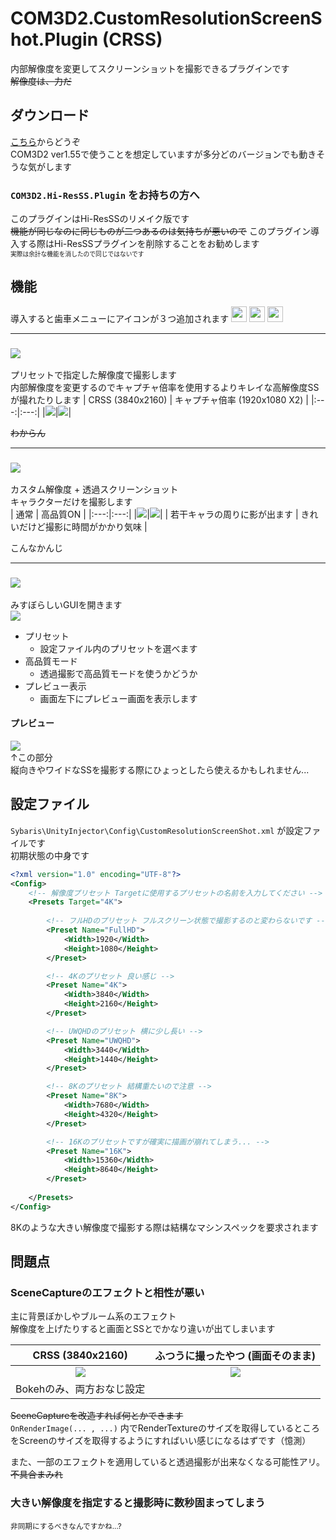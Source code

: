 # COM3D2.CustomResolutionScreenShot.Plugin (CRSS)
内部解像度を変更してスクリーンショットを撮影できるプラグインです  
~~解像度は、力だ~~
  
## ダウンロード
[こちら](https://github.com/AshleyScarlet/COM3D2.CustomResolutionScreenShot.Plugin/releases/download/Latest/COM3D2.CustomResolutionScreenShot.Plugin.zip)からどうぞ  
COM3D2 ver1.55で使うことを想定していますが多分どのバージョンでも動きそうな気がします


### `COM3D2.Hi-ResSS.Plugin` をお持ちの方へ
このプラグインはHi-ResSSのリメイク版です  
~~機能が同じなのに同じものが二つあるのは気持ちが悪いので~~  このプラグイン導入する際はHi-ResSSプラグインを削除することをお勧めします  
<sub><sub>実際は余計な機能を消したので同じではないです</sub></sub>

## 機能
導入すると歯車メニューにアイコンが３つ追加されます
<img src="https://user-images.githubusercontent.com/70315656/116590856-30bfed00-a959-11eb-8eeb-5b1eb3ee78fd.png" width="25" height="25">
<img src="https://user-images.githubusercontent.com/70315656/116591208-87c5c200-a959-11eb-864c-65a2e44d6354.png" width="25" height="25">
<img src="https://user-images.githubusercontent.com/70315656/116764003-77e1d700-aa5a-11eb-915c-a58b1f08895a.png" width="25" height="25">
___
### ![](https://user-images.githubusercontent.com/70315656/116590856-30bfed00-a959-11eb-8eeb-5b1eb3ee78fd.png)
プリセットで指定した解像度で撮影します  
内部解像度を変更するのでキャプチャ倍率を使用するよりキレイな高解像度SSが撮れたりします
| CRSS  (3840x2160) | キャプチャ倍率  (1920x1080 X2) |
|:---:|:---:|
|<img src="https://user-images.githubusercontent.com/70315656/116593066-a927ad80-a95b-11eb-8d98-73834d959133.png">|<img src="https://user-images.githubusercontent.com/70315656/116593087-af1d8e80-a95b-11eb-942c-10e3747ed28b.png">|  

~~わからん~~
___
### ![](https://user-images.githubusercontent.com/70315656/116591208-87c5c200-a959-11eb-864c-65a2e44d6354.png)
カスタム解像度 + 透過スクリーンショット  
キャラクターだけを撮影します  
| 通常 | 高品質ON |
|:---:|:---:|
|<img src="https://user-images.githubusercontent.com/70315656/116764042-9cd64a00-aa5a-11eb-89b8-6241bca9fcb9.png">|<img src="https://user-images.githubusercontent.com/70315656/116764034-9a73f000-aa5a-11eb-8718-e5e47a852133.png">|
| 若干キャラの周りに影が出ます | きれいだけど撮影に時間がかかり気味 |  

こんなかんじ
___
### ![](https://user-images.githubusercontent.com/70315656/116764003-77e1d700-aa5a-11eb-915c-a58b1f08895a.png)
みすぼらしいGUIを開きます  
![](https://user-images.githubusercontent.com/70315656/116764120-e32ba900-aa5a-11eb-9fe8-222d77cb97f7.png)  
- プリセット
  - 設定ファイル内のプリセットを選べます
- 高品質モード
  - 透過撮影で高品質モードを使うかどうか
- プレビュー表示
  - 画面左下にプレビュー画面を表示します 

#### プレビュー
![](https://user-images.githubusercontent.com/70315656/116764196-49183080-aa5b-11eb-88a6-6e84cf36e2ca.png)  
↑この部分  
縦向きやワイドなSSを撮影する際にひょっとしたら使えるかもしれません...  

## 設定ファイル
`Sybaris\UnityInjector\Config\CustomResolutionScreenShot.xml` が設定ファイルです  
初期状態の中身です
```xml
<?xml version="1.0" encoding="UTF-8"?>
<Config>
	<!-- 解像度プリセット Targetに使用するプリセットの名前を入力してください -->
	<Presets Target="4K">
		
		<!-- フルHDのプリセット フルスクリーン状態で撮影するのと変わらないです -->
		<Preset Name="FullHD">
			<Width>1920</Width>
			<Height>1080</Height>
		</Preset>

		<!-- 4Kのプリセット 良い感じ -->
		<Preset Name="4K">
			<Width>3840</Width>
			<Height>2160</Height>
		</Preset>

		<!-- UWQHDのプリセット 横に少し長い -->
		<Preset Name="UWQHD">
			<Width>3440</Width>
			<Height>1440</Height>
		</Preset>

		<!-- 8Kのプリセット 結構重たいので注意 -->
		<Preset Name="8K">
			<Width>7680</Width>
			<Height>4320</Height>
		</Preset>

		<!-- 16Kのプリセットですが確実に描画が崩れてしまう... -->
		<Preset Name="16K">
			<Width>15360</Width>
			<Height>8640</Height>
		</Preset>
		
	</Presets>
</Config>
```
8Kのような大きい解像度で撮影する際は結構なマシンスペックを要求されます

## 問題点
### SceneCaptureのエフェクトと相性が悪い
主に背景ぼかしやブルーム系のエフェクト  
解像度を上げたりすると画面とSSとでかなり違いが出てしまいます

| CRSS  (3840x2160) | ふつうに撮ったやつ  (画面そのまま) |
|:---:|:---:|
|<img src="https://user-images.githubusercontent.com/70315656/116599090-96fd3d80-a962-11eb-8bdf-76ec675f1893.png">|<img src="https://user-images.githubusercontent.com/70315656/116599114-9cf31e80-a962-11eb-9112-f5d4695dd68d.png">|
| Bokehのみ、両方おなじ設定 |


 ~~SceneCaptureを改造すれば何とかできます~~  
`OnRenderImage(... , ...)` 内でRenderTextureのサイズを取得しているところをScreenのサイズを取得するようにすればいい感じになるはずです（憶測） 

また、一部のエフェクトを適用していると透過撮影が出来なくなる可能性アリ。  
~~不具合まみれ~~

### 大きい解像度を指定すると撮影時に数秒固まってしまう
<sub>非同期にするべきなんですかね...?</sub>
